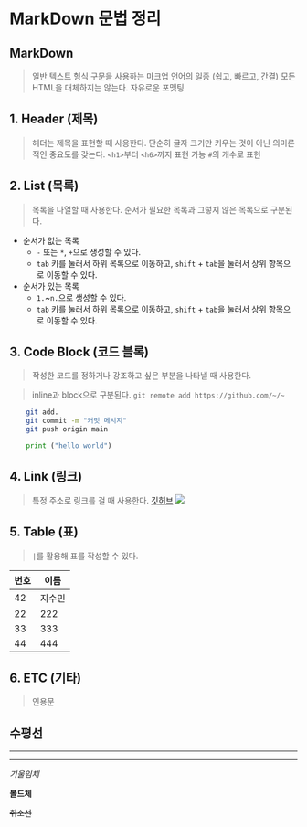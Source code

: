 # MarkDown 문법 정리

## MarkDown
> 일반 텍스트 형식 구문을 사용하는 마크업 언어의 일종 (쉽고, 빠르고, 간결)
> 모든 HTML을 대체하지는 않는다.
> 자유로운 포맷팅

## 1. Header (제목)
> 헤더는 제목을 표현할 때 사용한다.
> 단순히 글자 크기만 키우는 것이 아닌 의미론적인 중요도를 갖는다.
> `<h1>`부터 `<h6>`까지 표현 가능
> `#`의 개수로 표현

## 2. List (목록)
> 목록을 나열할 때 사용한다.
> 순서가 필요한 목록과 그렇지 않은 목록으로 구분된다.
* 순서가 없는 목록
  * `-` 또는 `*`, `+`으로 생성할 수 있다.
  * `tab` 키를 눌러서 하위 목록으로 이동하고, `shift` + `tab`을 눌러서 상위 항목으로 이동할 수 있다.
* 순서가 있는 목록
  * `1.`~`n.`으로 생성할 수 있다.
  * `tab` 키를 눌러서 하위 목록으로 이동하고, `shift` + `tab`을 눌러서 상위 항목으로 이동할 수 있다.


## 3. Code Block (코드 블록)
> 작성한 코드를 정하거나 강조하고 싶은 부분을 나타낼 때 사용한다.

> inline과 block으로 구분된다.
`git remote add https://github.com/~/~`
```bash
    git add.
    git commit -m "커밋 메시지"
    git push origin main
```

```python
    print ("hello world")
```

## 4. Link (링크)
> 특정 주소로 링크를 걸 때 사용한다.
[깃허브](https://github.com)
![](https://placeholder.com/200x200)

## 5. Table (표)
> `|`를 활용해 표를 작성할 수 있다.

|번호|이름|
|----|---|
|42|지수민|
|22|222|
|33|333|
|44|444|

## 6. ETC (기타)
> 인용문

수평선
---
***
___
*기울임체*

**볼드체**

~~취소선~~
